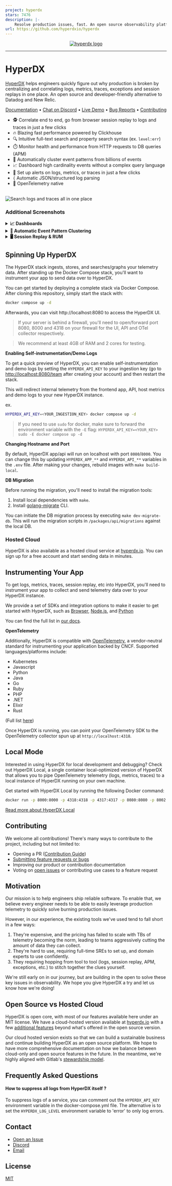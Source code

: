 ```yaml
---
project: hyperdx
stars: 7476
description: |-
    Resolve production issues, fast. An open source observability platform unifying session replays, logs, metrics, traces and errors powered by Clickhouse and OpenTelemetry.
url: https://github.com/hyperdxio/hyperdx
---
```


<p align="center">
  <a href="https://hyperdx.io">
    <picture>
      <source media="(prefers-color-scheme: dark)" srcset="./.github/images/logo_dark.png#gh-dark-mode-only">
      <img alt="hyperdx logo" src="./.github/images/logo_light.png#gh-light-mode-only">
    </picture>
  </a>
</p>

---

# HyperDX

[HyperDX](https://hyperdx.io) helps engineers quickly figure out why production is
broken by centralizing and correlating logs, metrics, traces, exceptions
and session replays in one place. An open source and developer-friendly
alternative to Datadog and New Relic.

<p align="center">
  <a href="https://www.hyperdx.io/docs">Documentation</a> • <a href="https://hyperdx.io/discord">Chat on Discord</a>  • <a href="https://api.hyperdx.io/login/demo">Live Demo</a>  • <a href="https://github.com/hyperdxio/hyperdx/issues/new">Bug Reports</a> • <a href="./CONTRIBUTING.md">Contributing</a>
</p>

- 🕵️ Correlate end to end, go from browser session replay to logs and traces in
  just a few clicks
- 🔥 Blazing fast performance powered by Clickhouse
- 🔍 Intuitive full-text search and property search syntax (ex. `level:err`)
- ⏱️ Monitor health and performance from HTTP requests to DB queries (APM)
- 🤖 Automatically cluster event patterns from billions of events
- 📈 Dashboard high cardinality events without a complex query language
- 🔔 Set up alerts on logs, metrics, or traces in just a few clicks
- `{` Automatic JSON/structured log parsing
- 🔭 OpenTelemetry native

<br/>
<img alt="Search logs and traces all in one place" src="./.github/images/search_splash.png" title="Search logs and traces all in one place">

### Additional Screenshots

<details>
  <summary><b>📈 Dashboards</b></summary>
  <img alt="Dashboard" src="./.github/images/dashboard.png">
</details>
<details>
  <summary><b>🤖 Automatic Event Pattern Clustering</b></summary>
  <img alt="Event Pattern Clustering" src="./.github/images/pattern3.png">
</details>
<details>
  <summary><b>🖥️ Session Replay & RUM</b></summary>
  <img alt="Event Pattern Clustering" src="./.github/images/session.png">
</details>

## Spinning Up HyperDX

The HyperDX stack ingests, stores, and searches/graphs your telemetry data.
After standing up the Docker Compose stack, you'll want to instrument your app
to send data over to HyperDX.

You can get started by deploying a complete stack via Docker Compose. After
cloning this repository, simply start the stack with:

```bash
docker compose up -d
```

Afterwards, you can visit http://localhost:8080 to access the HyperDX UI.

> If your server is behind a firewall, you'll need to open/forward port 8080,
> 8000 and 4318 on your firewall for the UI, API and OTel collector
> respectively.

> We recommend at least 4GB of RAM and 2 cores for testing.

**Enabling Self-instrumentation/Demo Logs**

To get a quick preview of HyperDX, you can enable self-instrumentation and demo
logs by setting the `HYPERDX_API_KEY` to your ingestion key (go to
[http://localhost:8080/team](http://localhost:8080/team) after creating your
account) and then restart the stack.

This will redirect internal telemetry from the frontend app, API, host metrics
and demo logs to your new HyperDX instance.

ex.

```sh
HYPERDX_API_KEY=<YOUR_INGESTION_KEY> docker compose up -d
```

> If you need to use `sudo` for docker, make sure to forward the environment
> variable with the `-E` flag:
> `HYPERDX_API_KEY=<YOUR_KEY> sudo -E docker compose up -d`

**Changing Hostname and Port**

By default, HyperDX app/api will run on localhost with port `8080`/`8000`. You
can change this by updating `HYPERDX_APP_**` and `HYPERDX_API_**` variables in
the `.env` file. After making your changes, rebuild images with
`make build-local`.

**DB Migration**

Before running the migration, you'll need to install the migration tools:

1. Install local dependencies with `make`.
2. Install
   [golang-migrate](https://github.com/golang-migrate/migrate/tree/master/cmd/migrate)
   CLI.

You can initiate the DB migration process by executing `make dev-migrate-db`.
This will run the migration scripts in `/packages/api/migrations` against the
local DB.

### Hosted Cloud

HyperDX is also available as a hosted cloud service at
[hyperdx.io](https://hyperdx.io). You can sign up for a free account and start
sending data in minutes.

## Instrumenting Your App

To get logs, metrics, traces, session replay, etc into HyperDX, you'll need to
instrument your app to collect and send telemetry data over to your HyperDX
instance.

We provide a set of SDKs and integration options to make it easier to get
started with HyperDX, such as
[Browser](https://www.hyperdx.io/docs/install/browser),
[Node.js](https://www.hyperdx.io/docs/install/javascript), and
[Python](https://www.hyperdx.io/docs/install/python)

You can find the full list in [our docs](https://www.hyperdx.io/docs).

**OpenTelemetry**

Additionally, HyperDX is compatible with
[OpenTelemetry](https://opentelemetry.io/), a vendor-neutral standard for
instrumenting your application backed by CNCF. Supported languages/platforms
include:

- Kubernetes
- Javascript
- Python
- Java
- Go
- Ruby
- PHP
- .NET
- Elixir
- Rust

(Full list [here](https://opentelemetry.io/docs/instrumentation/))

Once HyperDX is running, you can point your OpenTelemetry SDK to the
OpenTelemetry collector spun up at `http://localhost:4318`.

## Local Mode

Interested in using HyperDX for local development and debugging? Check out HyperDX Local, a single container local-optimized version of HyperDX that allows you to pipe OpenTelemetry telemetry (logs, metrics, traces) to a local instance of HyperDX running on your own machine.

Get started with HyperDX Local by running the following Docker command:

```bash
docker run -p 8000:8000 -p 4318:4318 -p 4317:4317 -p 8080:8080 -p 8002:8002 hyperdx/hyperdx-local
```

[Read more about HyperDX Local](./LOCAL.md)

## Contributing

We welcome all contributions! There's many ways to contribute to the project,
including but not limited to:

- Opening a PR ([Contribution Guide](./CONTRIBUTING.md))
- [Submitting feature requests or bugs](https://github.com/hyperdxio/hyperdx/issues/new)
- Improving our product or contribution documentation
- Voting on [open issues](https://github.com/hyperdxio/hyperdx/issues) or
  contributing use cases to a feature request

## Motivation

Our mission is to help engineers ship reliable software. To enable that, we
believe every engineer needs to be able to easily leverage production telemetry
to quickly solve burning production issues.

However, in our experience, the existing tools we've used tend to fall short in
a few ways:

1. They're expensive, and the pricing has failed to scale with TBs of telemetry
   becoming the norm, leading to teams aggressively cutting the amount of data
   they can collect.
2. They're hard to use, requiring full-time SREs to set up, and domain experts
   to use confidently.
3. They requiring hopping from tool to tool (logs, session replay, APM,
   exceptions, etc.) to stitch together the clues yourself.

We're still early on in our journey, but are building in the open to solve these
key issues in observability. We hope you give HyperDX a try and let us know how
we're doing!

## Open Source vs Hosted Cloud

HyperDX is open core, with most of our features available here under an MIT
license. We have a cloud-hosted version available at
[hyperdx.io](https://hyperdx.io) with a few
[additional features](https://www.hyperdx.io/docs/oss-vs-cloud) beyond what's
offered in the open source version.

Our cloud hosted version exists so that we can build a sustainable business and
continue building HyperDX as an open source platform. We hope to have more
comprehensive documentation on how we balance between cloud-only and open source
features in the future. In the meantime, we're highly aligned with Gitlab's
[stewardship model](https://handbook.gitlab.com/handbook/company/stewardship/).

## Frequently Asked Questions

#### How to suppress all logs from HyperDX itself ?

To suppress logs of a service, you can comment out the `HYPERDX_API_KEY`
environment variable in the docker-compose.yml file. The alternative is to set
the `HYPERDX_LOG_LEVEL` environment variable to 'error' to only log errors.

## Contact

- [Open an Issue](https://github.com/hyperdxio/hyperdx/issues/new)
- [Discord](https://discord.gg/FErRRKU78j)
- [Email](mailto:support@hyperdx.io)

## License

[MIT](/LICENSE)

